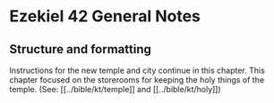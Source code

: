 # Ezekiel 42 General Notes
## Structure and formatting

Instructions for the new temple and city continue in this chapter. This chapter focused on the storerooms for keeping the holy things of the temple. (See: [[../bible/kt/temple]] and [[../bible/kt/holy]])